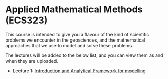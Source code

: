 # Applied Mathematical Methods (ECS323)

This course is intended to give you a flavour of the kind
of scientific problems we encounter in the geosciences,
and the mathematical approaches that we use to model and
solve these problems.

The lectures will be added to the below list, and you can
view them as and when they are uploaded.

* Lecture 1: [Introduction and Analytical Framework for
  modelling](./courses/math_methods/slides/lecture1/index.html)
